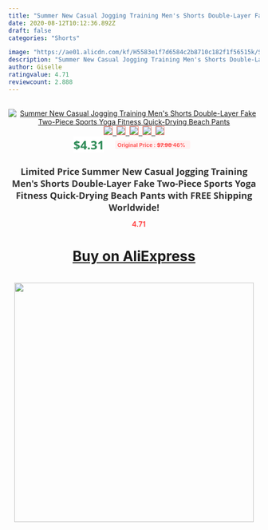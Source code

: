 ```yaml
---
title: "Summer New Casual Jogging Training Men's Shorts Double-Layer Fake Two-Piece Sports Yoga Fitness Quick-Drying Beach Pants"
date: 2020-08-12T10:12:36.892Z
draft: false
categories: "Shorts"

image: "https://ae01.alicdn.com/kf/H5583e1f7d6584c2b8710c182f1f56515k/Summer-New-Casual-Jogging-Training-Men-s-Shorts-Double-Layer-Fake-Two-Piece-Sports-Yoga-Fitness.png_220x220.png"
description: "Summer New Casual Jogging Training Men's Shorts Double-Layer Fake Two-Piece Sports Yoga Fitness Quick-Drying Beach Pants"
author: Giselle
ratingvalue: 4.71
reviewcount: 2.888
---
```

<br>
<div style="text-align: center;">
<a href="https://s.click.aliexpress.com/e/_9vzD3n" target="_blank" rel="nofollow noopener noreferrer"><img alt="Summer New Casual Jogging Training Men's Shorts Double-Layer Fake Two-Piece Sports Yoga Fitness Quick-Drying Beach Pants" class="magnifier-image" src="https://ae01.alicdn.com/kf/H5583e1f7d6584c2b8710c182f1f56515k/Summer-New-Casual-Jogging-Training-Men-s-Shorts-Double-Layer-Fake-Two-Piece-Sports-Yoga-Fitness.png_220x220.png_640x640.jpg">
<br>
<img style="border:1px solid salmon" src="https://ae01.alicdn.com/kf/H5583e1f7d6584c2b8710c182f1f56515k/Summer-New-Casual-Jogging-Training-Men-s-Shorts-Double-Layer-Fake-Two-Piece-Sports-Yoga-Fitness.png_120x120.jpg">&nbsp;&nbsp;<img style="border:1px solid salmon" src="https://ae01.alicdn.com/kf/H6053b67b10524f4c952bd1b64bbb5667z/Summer-New-Casual-Jogging-Training-Men-s-Shorts-Double-Layer-Fake-Two-Piece-Sports-Yoga-Fitness.jpg_120x120.jpg">&nbsp;&nbsp;<img style="border:1px solid salmon" src="https://ae01.alicdn.com/kf/Hd4edb6941dd842968c5b39dee2e77c28l/Summer-New-Casual-Jogging-Training-Men-s-Shorts-Double-Layer-Fake-Two-Piece-Sports-Yoga-Fitness.jpg_120x120.jpg">&nbsp;&nbsp;<img style="border:1px solid salmon" src="https://ae01.alicdn.com/kf/Hf2fb37fc14c9491ab5b9659ec661f685X/Summer-New-Casual-Jogging-Training-Men-s-Shorts-Double-Layer-Fake-Two-Piece-Sports-Yoga-Fitness.jpg_120x120.jpg">&nbsp;&nbsp;<img style="border:1px solid salmon" src="https://ae01.alicdn.com/kf/H716cab1a933a4ff8b1ca7f338a92defcj/Summer-New-Casual-Jogging-Training-Men-s-Shorts-Double-Layer-Fake-Two-Piece-Sports-Yoga-Fitness.jpg_120x120.jpg"></a></div><br0>
<div style="text-align: center;"><span style="background-color: white; border: 0px; box-sizing: border-box; color: seagreen; display: inline-block; font-family: &quot;open sans&quot; , &quot;arial&quot; , &quot;helvetica&quot; , sans-serif , &quot;heiti&quot;; font-size: 24px; font-stretch: inherit; font-weight: 700; line-height: inherit; margin: 0px 10px 0px 0px; padding: 0px; vertical-align: middle;">$4.31 </span>
<span style="background: rgb(255 , 241 , 241); border-radius: 3px; border: 0px; box-sizing: border-box; color: #ff4747; display: inline-block; font-family: inherit; font-size: 12px; font-stretch: inherit; font-style: inherit; font-variant: inherit; font-weight: 600; line-height: inherit; margin: 0px; padding: 2px 5px; transform: scale(0.9); vertical-align: middle;">Original Price : <b style="text-decoration: line-through;">$7.98 </b> 46%&nbsp;&nbsp;</span></div>
<h1 style="color: #333333; display: inline-block; font-family: &quot;open sans&quot; , &quot;arial&quot; , &quot;helvetica&quot; , sans-serif , &quot;heiti&quot;; font-size: 18px; font-stretch: inherit; font-weight: 700; text-align: center;">Limited Price Summer New Casual Jogging Training Men's Shorts Double-Layer Fake Two-Piece Sports Yoga Fitness Quick-Drying Beach Pants with FREE Shipping Worldwide!</h1>
<div style="color: #ff4747; text-align: center;">
<img src="https://4.bp.blogspot.com/-M0ZcTcb-5uY/XleCXlxnR4I/AAAAAAAAAEc/OrjgMkXV1oMQFaCRZj5HQwOCBcu3w1FegCPcBGAYYCw/s1600/star.png" style="height: 15px;">&nbsp;<b>4.71</b></div>
<div class="button_cont" align="center"><a class="buynow_a" href="https://s.click.aliexpress.com/e/_9vzD3n" target="_blank" rel="nofollow noopener noreferrer"><H1>Buy on AliExpress</H1></a></div><br>
<div class="separator" style="clear: both; text-align: center;">
<img src="https://lh3.googleusercontent.com/-pTy5HemUv9M/XlePHvY0dAI/AAAAAAAAAE4/0nX5iRUoIWY8eMW9Dpxeirr157OZliDIgCLcBGAsYHQ/s1600/badge.gif" width="480">
</div>
